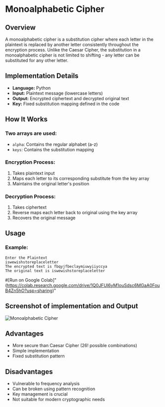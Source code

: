 # Monoalphabetic Cipher

## Overview

A monoalphabetic cipher is a substitution cipher where each letter in the plaintext is replaced by another letter consistently throughout the encryption process. Unlike the Caesar Cipher, the substitution in a monoalphabetic cipher is not limited to shifting - any letter can be substituted for any other letter.

## Implementation Details

- **Language:** Python
- **Input:** Plaintext message (lowercase letters)
- **Output:** Encrypted ciphertext and decrypted original text
- **Key:** Fixed substitution mapping defined in the code

## How It Works

### Two arrays are used:

- `alpha`: Contains the regular alphabet (a-z)
- `keys`: Contains the substitution mapping

### Encryption Process:

1. Takes plaintext input
2. Maps each letter to its corresponding substitute from the key array
3. Maintains the original letter's position

### Decryption Process:

1. Takes ciphertext
2. Reverse maps each letter back to original using the key array
3. Recovers the original message

## Usage

### Example:

```shell
Enter the Plaintext
iswewishstoreplaceletter
The encrypted text is fbqyjfbeclaymiuwyiiyccya
The original text is iswewishstoreplaceletter
```
#[Run on Google Colab]"(https://colab.research.google.com/drive/1Q0JFUI6yM1ouSdsc6MGaA0FouB4Zn5hO?usp=sharing)"

## Screenshot of implementation and Output

![Monoalphabetic Cipher](./images/Monoalphabetic%20Cipher.png)

## Advantages

- More secure than Caesar Cipher (26! possible combinations)
- Simple implementation
- Fixed substitution pattern

## Disadvantages

- Vulnerable to frequency analysis
- Can be broken using pattern recognition
- Key management is crucial
- Not suitable for modern cryptographic needs
